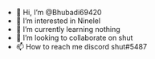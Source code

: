 - 👋 Hi, I’m @Bhubadi69420
- 👀 I’m interested in Ninelel
- 🌱 I’m currently learning nothing
- 💞️ I’m looking to collaborate on shut
- 📫 How to reach me discord shut#5487

<!---
Bhubadi69420/Bhubadi69420 is a ✨ special ✨ repository because its `README.md` (this file) appears on your GitHub profile.
You can click the Preview link to take a look at your changes.
--->
